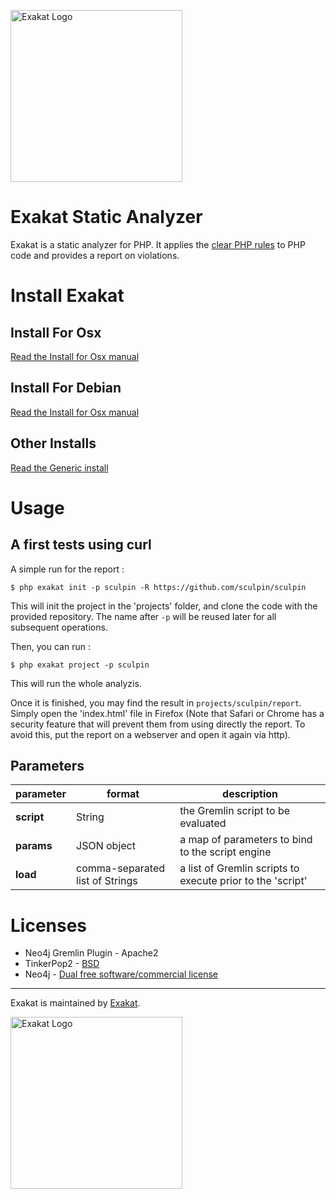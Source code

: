 <a href="http://thinkaurelius.com"><img src="http://www.exakat.com/wp-content/uploads/2014/05/logo-exakat.png" alt="Exakat Logo" width="275" /></a>

Exakat Static Analyzer
======================

Exakat is a static analyzer for PHP. It applies the [clear PHP rules](http://github.com/dseguy/clearPHP/) to PHP code and provides a report on violations. 

# Install Exakat
## Install For Osx
[Read the Install for Osx manual](./Installation.osx.md)

## Install For Debian
[Read the Install for Osx manual](./Installation.debian.md)

## Other Installs
[Read the Generic install](./Installation.generic.md)


# Usage

## A first tests using curl

A simple run for the report : 

```
$ php exakat init -p sculpin -R https://github.com/sculpin/sculpin
```
This will init the project in the 'projects' folder, and clone the code with the provided repository. The name after `-p` will be reused later for all subsequent operations.

Then, you can run : 
```
$ php exakat project -p sculpin 
```

This will run the whole analyzis. 

Once it is finished, you may find the result in `projects/sculpin/report`. Simply open the 'index.html' file in Firefox (Note that Safari or Chrome has a security feature that will prevent them from using directly the report. To avoid this, put the report on a webserver and open it again via http). 

## Parameters

| parameter  | format                          | description                                                |
| ---------- | ------------------------------- | ---------------------------------------------------------- |
| **script** | String                          | the Gremlin script to be evaluated                         |
| **params** | JSON object                     | a map of parameters to bind to the script engine           |
| **load**   | comma-separated list of Strings | a list of Gremlin scripts to execute prior to the 'script' |




# Licenses

* Neo4j Gremlin Plugin - Apache2
* TinkerPop2 - [BSD](https://github.com/tinkerpop/gremlin/blob/master/LICENSE.txt)
* Neo4j - [Dual free software/commercial license](http://www.neo4j.org/learn/licensing)

- - -

Exakat is maintained by [Exakat](http://exakat.io/).

<a href="http://thinkaurelius.com"><img src="http://www.exakat.com/wp-content/uploads/2014/05/logo-exakat.png" alt="Exakat Logo" width="275" /></a>